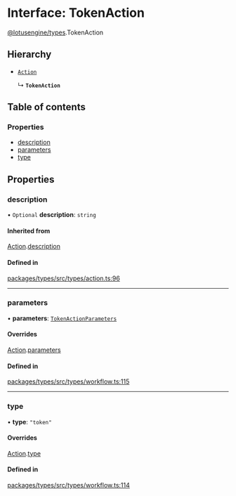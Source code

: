 # Interface: TokenAction

[@lotusengine/types](../wiki/@lotusengine.types).TokenAction

## Hierarchy

- [`Action`](../wiki/@lotusengine.types.Action)

  ↳ **`TokenAction`**

## Table of contents

### Properties

- [description](../wiki/@lotusengine.types.TokenAction#description)
- [parameters](../wiki/@lotusengine.types.TokenAction#parameters)
- [type](../wiki/@lotusengine.types.TokenAction#type)

## Properties

### description

• `Optional` **description**: `string`

#### Inherited from

[Action](../wiki/@lotusengine.types.Action).[description](../wiki/@lotusengine.types.Action#description)

#### Defined in

[packages/types/src/types/action.ts:96](https://github.com/lotusengine/sdk/blob/fdb90a3/packages/types/src/types/action.ts#L96)

___

### parameters

• **parameters**: [`TokenActionParameters`](../wiki/@lotusengine.types.TokenActionParameters)

#### Overrides

[Action](../wiki/@lotusengine.types.Action).[parameters](../wiki/@lotusengine.types.Action#parameters)

#### Defined in

[packages/types/src/types/workflow.ts:115](https://github.com/lotusengine/sdk/blob/fdb90a3/packages/types/src/types/workflow.ts#L115)

___

### type

• **type**: ``"token"``

#### Overrides

[Action](../wiki/@lotusengine.types.Action).[type](../wiki/@lotusengine.types.Action#type)

#### Defined in

[packages/types/src/types/workflow.ts:114](https://github.com/lotusengine/sdk/blob/fdb90a3/packages/types/src/types/workflow.ts#L114)
